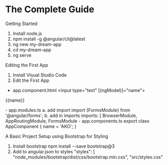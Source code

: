 # The Complete Guide

Getting Started
1. Install node.js
2. npm install -g @angular/cli@latest
3. ng new my-dream-app
4. cd my-dream-app
5. ng serve

Editing the First App
1. Install Visual Studio Code
2. Edit the First App
- app.component.html
<input type="text" [(ngModel)]="name">
<p>{{name}}</p>
- app.modules.ts
a. add import
import {FormsModule} from '@angular/forms';
b. add in imports
imports: [
    BrowserModule,
    AppRoutingModule,
    FormsModule
- app.components.ts
export class AppComponent {
  name = 'AKO';
}

A Basic Project Setup using Bootstrap for Styling
1. Install bootstrap 
npm install --save bootstrap@3
2. Add to angular.json to styles
"styles": [
"node_modules/bootstrap/dist/css/bootstrap.min.css",
              "src/styles.css" 
